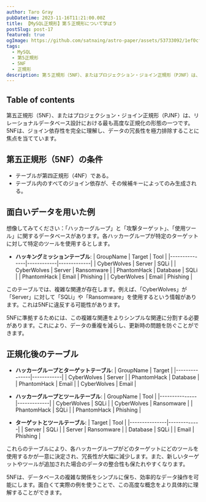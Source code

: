 ```yaml
---
author: Taro Gray
pubDatetime: 2023-11-16T11:21:00.00Z
title: 【MySQL正規形】第５正規形について学ぼう
postSlug: post-17
featured: true
ogImage: https://github.com/satnaing/astro-paper/assets/53733092/1ef0cf03-8137-4d67-ac81-84a032119e3a
tags:
  - MySQL
  - 第5正規形
  - 5NF
  - 正規形
description: 第５正規形（5NF）、またはプロジェクション・ジョイン正規形（PJNF）は、リレーショナルデータベース設計における最も高度な正規化の形態の一つです。5NFは、ジョイン依存性を完全に理解し、データの冗長性を極力排除することに焦点を当てています。
---
```


## Table of contents

第五正規形（5NF）、またはプロジェクション・ジョイン正規形（PJNF）は、リレーショナルデータベース設計における最も高度な正規化の形態の一つです。5NFは、ジョイン依存性を完全に理解し、データの冗長性を極力排除することに焦点を当てています。

## 第五正規形（5NF）の条件

- テーブルが第四正規形（4NF）である。
- テーブル内のすべてのジョイン依存が、その候補キーによってのみ生成される。

## 面白いデータを用いた例

想像してみてください：「ハッカーグループ」と「攻撃ターゲット」、「使用ツール」に関するデータベースがあります。各ハッカーグループが特定のターゲットに対して特定のツールを使用するとします。

- **ハッキングミッションテーブル**:
  | GroupName | Target | Tool |
  |---------------|------------|-------------|
  | CyberWolves | Server | SQLi |
  | CyberWolves | Server | Ransomware |
  | PhantomHack | Database | SQLi |
  | PhantomHack | Email | Phishing |
  | CyberWolves | Email | Phishing |

このテーブルでは、複雑な関連が存在します。例えば、「CyberWolves」が「Server」に対して「SQLi」や「Ransomware」を使用するという情報があります。これは5NFに違反する可能性があります。

5NFに準拠するためには、この複雑な関連をよりシンプルな関連に分割する必要があります。これにより、データの重複を減らし、更新時の問題を防ぐことができます。

## 正規化後のテーブル

- **ハッカーグループとターゲットテーブル**:
  | GroupName | Target |
  |---------------|------------|
  | CyberWolves | Server |
  | PhantomHack | Database |
  | PhantomHack | Email |
  | CyberWolves | Email |

- **ハッカーグループとツールテーブル**:
  | GroupName | Tool |
  |---------------|-------------|
  | CyberWolves | SQLi |
  | CyberWolves | Ransomware |
  | PhantomHack | SQLi |
  | PhantomHack | Phishing |

- **ターゲットとツールテーブル**:
  | Target | Tool |
  |---------------|-------------|
  | Server | SQLi |
  | Server | Ransomware |
  | Database | SQLi |
  | Email | Phishing |

これらのテーブルにより、各ハッカーグループがどのターゲットにどのツールを使用するかが一意に決定され、冗長性が大幅に減少します。また、新しいターゲットやツールが追加された場合のデータの整合性も保たれやすくなります。

5NFは、データベースの複雑な関係をシンプルに保ち、効率的なデータ操作を可能にします。面白くて実際の例を使うことで、この高度な概念をより具体的に理解することができます。
